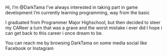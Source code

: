 Hi, I’m @DarkTama
I’ve always interested in taking part in game development
I’m currently learning programming, way from the basic

I graduated from Programmer Major Highschool, but then decided to steer my CAReer a turn
that was a grave and the worst mistake i ever did
I hope i can get back to this career i once dream to be.

You can reach me by browsing DarkTama on some media social like Facebook or Instagram

<!---
DarkTama/DarkTama is a ✨ special ✨ repository because its `README.md` (this file) appears on your GitHub profile.
You can click the Preview link to take a look at your changes.
--->
